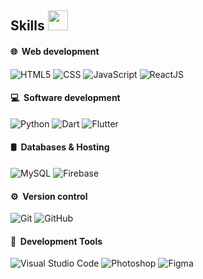 <h2> Skills <img src = "https://media2.giphy.com/media/QssGEmpkyEOhBCb7e1/giphy.gif?cid=ecf05e47a0n3gi1bfqntqmob8g9aid1oyj2wr3ds3mg700bl&rid=giphy.gif" width = 32px> </h2>

<h4>🌐 &nbsp;Web development</h4>

  ![HTML5](https://img.shields.io/badge/html5%20-%23E34F26.svg?&style=for-the-badge&logo=html5&logoColor=white)
  ![CSS](https://img.shields.io/badge/css3%20-%231572B6.svg?&style=for-the-badge&logo=css3&logoColor=white)
  ![JavaScript](https://img.shields.io/badge/javascript%20-%23323330.svg?&style=for-the-badge&logo=javascript&logoColor=%23F7DF1E)
  ![ReactJS](https://img.shields.io/badge/react%20-%2320232a.svg?&style=for-the-badge&logo=react&logoColor=%2361DAFB)

<h4>💻 &nbsp;Software development</h4> 

  ![Python](https://img.shields.io/badge/python%20-%2314354C.svg?&style=for-the-badge&logo=python&logoColor=white)
  ![Dart](https://img.shields.io/badge/dart-%230175C2.svg?&style=for-the-badge&logo=dart&logoColor=white)
  ![Flutter](https://img.shields.io/badge/Flutter%20-%2302569B.svg?&style=for-the-badge&logo=Flutter&logoColor=white)

<h4>🛢 &nbsp;Databases & Hosting</h4>

  ![MySQL](https://img.shields.io/badge/mysql-%2300f.svg?&style=for-the-badge&logo=mysql&logoColor=white)
  ![Firebase](https://img.shields.io/badge/firebase%20-%23039BE5.svg?&style=for-the-badge&logo=firebase)

<h4>⚙️ &nbsp;Version control</h4>

  ![Git](https://img.shields.io/badge/git%20-%23F05033.svg?&style=for-the-badge&logo=git&logoColor=white)
  ![GitHub](https://img.shields.io/badge/github%20-%23121011.svg?&style=for-the-badge&logo=github&logoColor=white)
 
 <h4>🔧 &nbsp;Development Tools</h4>

  ![Visual Studio Code](https://img.shields.io/badge/-Visual%20Studio%20Code-333333?style=for-the-badge&logo=visual-studio-code&logoColor=007ACC)
  ![Photoshop](https://img.shields.io/badge/adobe%20photoshop%20-%2331A8FF.svg?&style=for-the-badge&logo=adobe%20photoshop&logoColor=white)
  ![Figma](https://img.shields.io/badge/figma%20-%23F24E1E.svg?&style=for-the-badge&logo=figma&logoColor=white)

